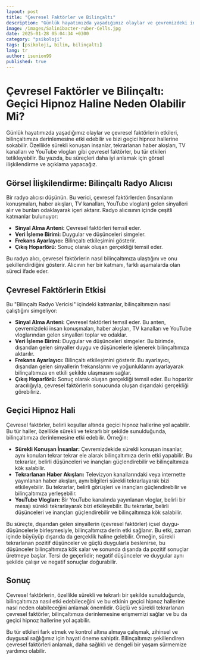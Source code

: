 ```yaml
---
layout: post
title: "Çevresel Faktörler ve Bilinçaltı"
description: "Günlük hayatımızda yaşadığımız olaylar ve çevremizdeki insanların etkileri, bilinçaltımıza derinlemesine etki edebilir ve bizi geçici hipnoz hallerine sokabilir."
image: /images/Salinibacter-ruber-Cells.jpg
date: 2025-01-28 05:04:34 +0300
category: "psikoloji"
tags: [psikoloji, bilim, bilinçaltı]
lang: tr
author: isunion99
published: true
---
```



# **Çevresel Faktörler ve Bilinçaltı: Geçici Hipnoz Haline Neden Olabilir Mi?**

Günlük hayatımızda yaşadığımız olaylar ve çevresel faktörlerin etkileri, bilinçaltımıza derinlemesine etki edebilir ve bizi geçici hipnoz hallerine sokabilir. Özellikle sürekli konuşan insanlar, tekrarlanan haber akışları, TV kanalları ve YouTube vlogları gibi çevresel faktörler, bu tür etkileri tetikleyebilir. Bu yazıda, bu süreçleri daha iyi anlamak için görsel ilişkilendirme ve açıklama yapacağız.

## Görsel İlişkilendirme: Bilinçaltı Radyo Alıcısı

Bir radyo alıcısı düşünün. Bu verici, çevresel faktörlerden (insanların konuşmaları, haber akışları, TV kanalları, YouTube vlogları) gelen sinyalleri alır ve bunları odaklayarak içeri aktarır. Radyo alıcısının içinde çeşitli katmanlar bulunuyor:

- **Sinyal Alma Anteni:** Çevresel faktörleri temsil eder.
- **Veri İşleme Birimi:** Duygular ve düşünceleri simgeler.
- **Frekans Ayarlayıcı:** Bilinçaltı etkileşimini gösterir.
- **Çıkış Hoparlörü:** Sonuç olarak oluşan gerçekliği temsil eder.

Bu radyo alıcı, çevresel faktörlerin nasıl bilinçaltımıza ulaştığını ve onu şekillendirdiğini gösterir. Alıcının her bir katmanı, farklı aşamalarda olan süreci ifade eder.

## Çevresel Faktörlerin Etkisi

Bu "Bilinçaltı Radyo Vericisi" içindeki katmanlar, bilinçaltımızın nasıl çalıştığını simgeliyor:

- **Sinyal Alma Anteni:** Çevresel faktörleri temsil eder. Bu anten, çevremizdeki insan konuşmaları, haber akışları, TV kanalları ve YouTube vloglarından gelen sinyalleri toplar ve odaklar.
- **Veri İşleme Birimi:** Duygular ve düşünceleri simgeler. Bu birimde, dışarıdan gelen sinyaller duygu ve düşüncelerle işlenerek bilinçaltımıza aktarılır.
- **Frekans Ayarlayıcı:** Bilinçaltı etkileşimini gösterir. Bu ayarlayıcı, dışarıdan gelen sinyallerin frekanslarını ve yoğunluklarını ayarlayarak bilinçaltımıza en etkili şekilde ulaşmasını sağlar.
- **Çıkış Hoparlörü:** Sonuç olarak oluşan gerçekliği temsil eder. Bu hoparlör aracılığıyla, çevresel faktörlerin sonucunda oluşan dışarıdaki gerçekliği görebiliriz.

## Geçici Hipnoz Hali

Çevresel faktörler, belirli koşullar altında geçici hipnoz hallerine yol açabilir. Bu tür haller, özellikle sürekli ve tekrarlı bir şekilde sunulduğunda, bilinçaltımıza derinlemesine etki edebilir. Örneğin:

- **Sürekli Konuşan İnsanlar:** Çevremizdekide sürekli konuşan insanlar, aynı konuları tekrar tekrar ele alarak bilinçaltımıza derin etki yapabilir. Bu tekrarlar, belirli düşünceleri ve inançları güçlendirebilir ve bilinçaltımıza kök salabilir.
- **Tekrarlanan Haber Akışları:** Televizyon kanallarındaki veya internette yayınlanan haber akışları, aynı bilgileri sürekli tekrarlayarak bizi etkileyebilir. Bu tekrarlar, belirli görüşleri ve inançları güçlendirebilir ve bilinçaltımıza yerleşebilir.
- **YouTube Vlogları:** Bir YouTube kanalında yayınlanan vloglar, belirli bir mesajı sürekli tekrarlayarak bizi etkileyebilir. Bu tekrarlar, belirli düşünceleri ve inançları güçlendirebilir ve bilinçaltımıza kök salabilir.

Bu süreçte, dışarıdan gelen sinyallerin (çevresel faktörler) içsel duygu-düşüncelerle birleşmesiyle, bilinçaltımıza derin etki sağlanır. Bu etki, zaman içinde büyüyüp dışarıda da gerçeklik haline gelebilir. Örneğin, sürekli tekrarlanan pozitif düşünceler ve güçlü duygularla beslenirse, bu düşünceler bilinçaltımıza kök salar ve sonunda dışarıda da pozitif sonuçlar üretmeye başlar. Tersi de geçerlidir; negatif düşünceler ve duygular aynı şekilde çalışır ve negatif sonuçlar doğurabilir.

## Sonuç

Çevresel faktörlerin, özellikle sürekli ve tekrarlı bir şekilde sunulduğunda, bilinçaltımıza nasıl etki edebileceğini ve bu etkinin geçici hipnoz hallerine nasıl neden olabileceğini anlamak önemlidir. Güçlü ve sürekli tekrarlanan çevresel faktörler, bilinçaltımıza derinlemesine erişmemizi sağlar ve bu da geçici hipnoz hallerine yol açabilir. 

Bu tür etkileri fark etmek ve kontrol altına almaya çalışmak, zihinsel ve duygusal sağlığımız için hayati öneme sahiptir. Bilinçaltımızı şekillendiren çevresel faktörleri anlamak, daha sağlıklı ve dengeli bir yaşam sürmemize yardımcı olabilir.
